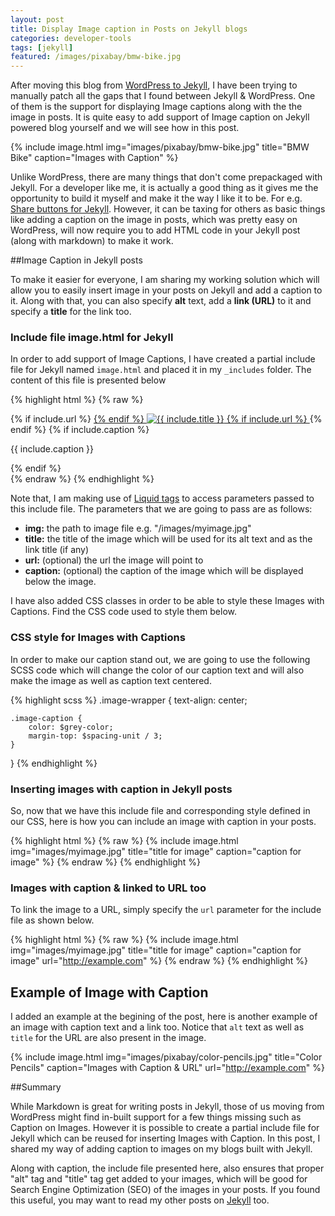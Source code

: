 ```yaml
---
layout: post
title: Display Image caption in Posts on Jekyll blogs
categories: developer-tools
tags: [jekyll]
featured: /images/pixabay/bmw-bike.jpg
---
```


After moving this blog from [WordPress to Jekyll](/github-pages-jekyll/), I have been trying to manually patch all the gaps that I found between Jekyll & WordPress. One of them is the support for displaying Image captions along with the the image in posts. It is quite easy to add support of Image caption on Jekyll powered blog yourself and we will see how in this post.

{% include image.html img="images/pixabay/bmw-bike.jpg" title="BMW Bike" caption="Images with Caption" %}

Unlike WordPress, there are many things that don't come prepackaged with Jekyll. For a developer like me, it is actually a good thing as it gives me the opportunity to build it myself and make it the way I like it to be. For e.g. [Share buttons for Jekyll](/share-buttons-jekyll/). However, it can be taxing for others as basic things like adding a caption on the image in posts, which was pretty easy on WordPress, will now require you to add HTML code in your Jekyll post (along with markdown) to make it work. 

##Image Caption in Jekyll posts

To make it easier for everyone, I am sharing my working solution which will allow you to easily insert image in your posts on Jekyll and add a caption to it. Along with that, you can also specify **alt** text, add a **link (URL)** to it and specify a **title** for the link too.

### Include file image.html for Jekyll
In order to add support of Image Captions, I have created a partial include file for Jekyll named `image.html` and placed it in my `_includes` folder. The content of this file is presented below

{% highlight html %}
{% raw %}
<!-- _includes/image.html -->
<div class="image-wrapper" >
    {% if include.url %}
    <a href="{{ include.url }}" title="{{ include.title }}" target="_blank">
    {% endif %}
        <img src="{{ site.url }}/{{ include.img }}" alt="{{ include.title }}"/>
    {% if include.url %}
    </a>
    {% endif %}
    {% if include.caption %}
        <p class="image-caption">{{ include.caption }}</p>
    {% endif %}
</div>
{% endraw %}
{% endhighlight %}

Note that, I am making use of [Liquid tags](https://github.com/Shopify/liquid/wiki/Liquid-for-Designers) to access parameters passed to this include file. The parameters that we are going to pass are as follows:

- **img:** the path to image file e.g. "/images/myimage.jpg"
- **title:** the title of the image which will be used for its alt text and as the link title (if any)
- **url:** (optional) the url the image will point to
- **caption:** (optional) the caption of the image which will be displayed below the image.

I have also added CSS classes in order to be able to style these Images with Captions. Find the CSS code used to style them below.

### CSS style for Images with Captions
In order to make our caption stand out, we are going to use the following SCSS code which will change the color of our caption text and will also make the image as well as caption text centered.

{% highlight scss %}
.image-wrapper {
    text-align: center;

    .image-caption {
        color: $grey-color;
        margin-top: $spacing-unit / 3;
    }
}
{% endhighlight %}

### Inserting images with caption in Jekyll posts

So, now that we have this include file and corresponding style defined in our CSS, here is how you can include an image with caption in your posts.

{% highlight html %}
{% raw %}
{% include image.html
            img="images/myimage.jpg"
            title="title for image"
            caption="caption for image" %}
{% endraw %}
{% endhighlight %}

### Images with caption & linked to URL too
To link the image to a URL, simply specify the `url` parameter for the include file as shown below.

{% highlight html %}
{% raw %}
{% include image.html
            img="images/myimage.jpg"
            title="title for image"
            caption="caption for image"
            url="http://example.com" %}
{% endraw %}
{% endhighlight %}

## Example of Image with Caption

I added an example at the begining of the post, here is another example of an image with caption text and a link too. Notice that `alt` text as well as `title` for the URL are also present in the image.

{% include image.html img="images/pixabay/color-pencils.jpg" title="Color Pencils" caption="Images with Caption & URL" url="http://example.com" %}

##Summary

While Markdown is great for writing posts in Jekyll, those of us moving from WordPress might find in-built support for a few things missing such as Caption on Images. However it is possible to create a partial include file for Jekyll which can be reused for inserting Images with Caption. In this post, I shared my way of adding caption to images on my blogs built with Jekyll. 

Along with caption, the include file presented here, also ensures that proper "alt" tag and "title" tag get added to your images, which will be good for Search Engine Optimization (SEO) of the images in your posts. If you found this useful, you may want to read my other posts on [Jekyll](/tag/jekyll/) too.